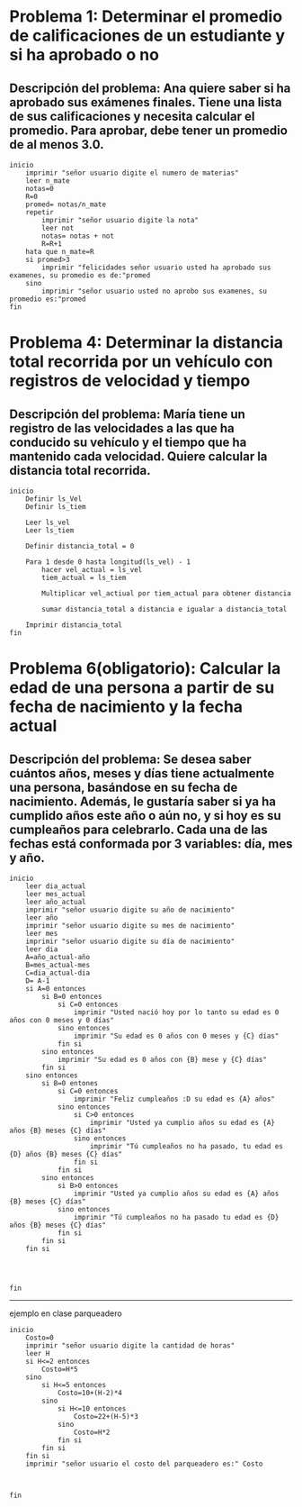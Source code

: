 # Problema 1: Determinar el promedio de calificaciones de un estudiante y si ha aprobado o no
## Descripción del problema: Ana quiere saber si ha aprobado sus exámenes finales. Tiene una lista de sus calificaciones y necesita calcular el promedio. Para aprobar, debe tener un promedio de al menos 3.0.
```
inicio
    imprimir "señor usuario digite el numero de materias"
    leer n_mate
    notas=0
    R=0
    promed= notas/n_mate
    repetir
        imprimir "señor usuario digite la nota"
        leer not
        notas= notas + not
        R=R+1
    hata que n_mate=R
    si promed>3
        imprimir "felicidades señor usuario usted ha aprobado sus examenes, su promedio es de:"promed
    sino
        imprimir "señor usuario usted no aprobo sus examenes, su promedio es:"promed
fin
```

# Problema 4: Determinar la distancia total recorrida por un vehículo con registros de velocidad y tiempo
## Descripción del problema: María tiene un registro de las velocidades a las que ha conducido su vehículo y el tiempo que ha mantenido cada velocidad. Quiere calcular la distancia total recorrida.
```
inicio
    Definir ls_Vel
    Definir ls_tiem

    Leer ls_vel
    Leer ls_tiem

    Definir distancia_total = 0

    Para 1 desde 0 hasta longitud(ls_vel) - 1
        hacer vel_actual = ls_vel
        tiem_actual = ls_tiem
        
        Multiplicar vel_actiual por tiem_actual para obtener distancia
        
        sumar distancia_total a distancia e igualar a distancia_total

    Imprimir distancia_total
fin
```

# Problema 6(obligatorio): Calcular la edad de una persona a partir de su fecha de nacimiento y la fecha actual
## Descripción del problema: Se desea saber cuántos años, meses y días tiene actualmente una persona, basándose en su fecha de nacimiento. Además, le gustaría saber si ya ha cumplido años este año o aún no, y si hoy es su cumpleaños para celebrarlo. Cada una de las fechas está conformada por 3 variables: día, mes y año.
```
inicio
    leer dia_actual
    leer mes_actual
    leer año_actual
    imprimir "señor usuario digite su año de nacimiento"
    leer año
    imprimir "señor usuario digite su mes de nacimiento"
    leer mes
    imprimir "señor usuario digite su día de nacimiento"
    leer dia
    A=año_actual-año
    B=mes_actual-mes
    C=dia_actual-dia
    D= A-1
    si A=0 entonces
        si B=0 entonces
            si C=0 entonces
                imprimir "Usted nació hoy por lo tanto su edad es 0 años con 0 meses y 0 días"
            sino entonces
                imprimir "Su edad es 0 años con 0 meses y {C} días" 
            fin si
        sino entonces
            imprimir "Su edad es 0 años con {B} mese y {C} días"
        fin si
    sino entonces
        si B=0 entones
            si C=0 entonces
                imprimir "Feliz cumpleaños :D su edad es {A} años"
            sino entonces
                si C>0 entonces
                    imprimir "Usted ya cumplio años su edad es {A} años {B} meses {C} días"
                sino entonces
                    imprimir "Tú cumpleaños no ha pasado, tu edad es {D} años {B} meses {C} días"
                fin si
            fin si
        sino entonces
            si B>0 entonces
                imprimir "Usted ya cumplio años su edad es {A} años {B} meses {C} días"
            sino entonces
                imprimir "Tú cumpleaños no ha pasado tu edad es {D} años {B} meses {C} días"
            fin si
        fin si
    fin si


    

fin
```

-------------------------
ejemplo en clase parqueadero
```
inicio
    Costo=0
    imprimir "señor usuario digite la cantidad de horas"
    leer H
    si H<=2 entonces
        Costo=H*5
    sino 
        si H<=5 entonces
            Costo=10+(H-2)*4
        sino 
            si H<=10 entonces
                Costo=22+(H-5)*3
            sino 
                Costo=H*2
            fin si
        fin si
    fin si
    imprimir "señor usuario el costo del parqueadero es:" Costo

    
   
fin
```